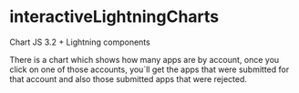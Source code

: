 # interactiveLightningCharts
Chart JS 3.2 + Lightning components

There is a chart which shows how many apps are by account, once you click on one of those accounts, you´ll get the apps that were submitted for that account and also those submitted apps that were rejected.

